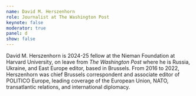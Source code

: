 ```yaml
---
name: David M. Herszenhorn
role: Journalist at The Washington Post
keynote: false
moderator: true
panel: d
show: false
---
```


David M. Herszenhorn is 2024-25 fellow at the Nieman Foundation at Harvard University, on leave from _The Washington Post_ where he is Russia, Ukraine, and East Europe editor, based in Brussels. From 2016 to 2022, Herszenhorn was chief Brussels correspondent and associate editor of POLITICO Europe, leading coverage of the European Union, NATO, transatlantic relations, and international diplomacy.
